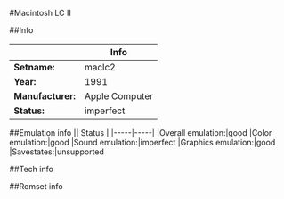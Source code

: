 #Macintosh LC II

##Info

||Info|
|-----|-----|
|**Setname:**|maclc2
|**Year:**|1991
|**Manufacturer:**|Apple Computer
|**Status:**|imperfect

##Emulation info
|| Status |
|-----|-----|
|Overall emulation:|good
|Color emulation:|good
|Sound emulation:|imperfect
|Graphics emulation:|good
|Savestates:|unsupported

##Tech info

##Romset info

<!--- START OF EDITED COMMENT DO NOT TOUCH TEXT ABOVE-->
